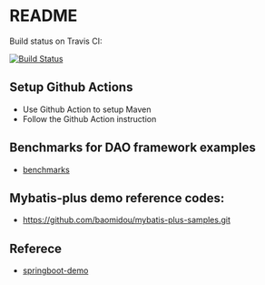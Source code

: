 # README

Build status on Travis CI:

[![Build Status](https://travis-ci.org/qdriven/walkthough-backend.svg?branch=master)](https://travis-ci.org/qdriven/walkthough-backend.svg?branch=master)

## Setup Github Actions
- Use Github Action to setup Maven
- Follow the Github Action instruction

## Benchmarks for DAO framework examples

- [benchmarks](benchmarks)

## Mybatis-plus demo reference codes:

- https://github.com/baomidou/mybatis-plus-samples.git

## Referece

- [springboot-demo](https://github.com/xkcoding/spring-boot-demo.git)
